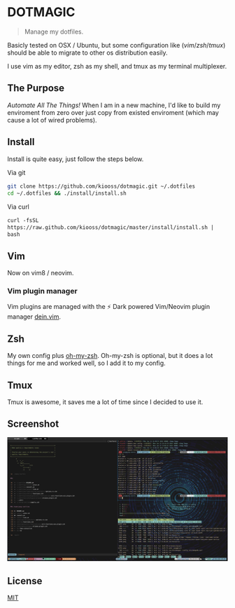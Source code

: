 # DOTMAGIC

> Manage my dotfiles.

Basicly tested on OSX / Ubuntu, but some configuration like
(*vim*/*zsh*/*tmux*) should be able to migrate to other os distribution easily.

I use vim as my editor, zsh as my shell, and tmux as my terminal multiplexer.

## The Purpose

*Automate All The Things!*
When I am in a new machine, I'd like to build my enviroment from zero over just
copy from existed enviroment (which may cause a lot of wired problems).

## Install

Install is quite easy, just follow the steps below.

Via git
```sh
git clone https://github.com/kiooss/dotmagic.git ~/.dotfiles
cd ~/.dotfiles && ./install/install.sh
```

Via curl
```
curl -fsSL https://raw.github.com/kiooss/dotmagic/master/install/install.sh | bash
```

## Vim

Now on vim8 / neovim.

### Vim plugin manager
<!-- Vim plugins are managed with [vim-plug](https://github.com/junegunn/vim-plug). To install, run `vim +PlugInstall`. -->
Vim plugins are managed with the ⚡️ Dark powered Vim/Neovim plugin manager [dein.vim](https://github.com/Shougo/dein.vim).

## Zsh

My own config plus [oh-my-zsh](https://github.com/robbyrussell/oh-my-zsh).
Oh-my-zsh is optional, but it does a lot things for me and worked well, so I add it to my config.

<!-- Zsh plugins are managed with [zplug](https://github.com/zplug/zplug). -->
<!-- Install zplug with `curl -sL zplug.sh/installer | zsh` -->

## Tmux
Tmux is awesome, it saves me a lot of time since I decided to use it.

## Screenshot
![My Screen](screenshot/ScreenCapture.jpg)

## License

[MIT](license)
